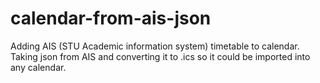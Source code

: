 # calendar-from-ais-json
Adding AIS (STU Academic information system) timetable to calendar. Taking json from AIS and converting it to .ics so it could be imported into any calendar.
